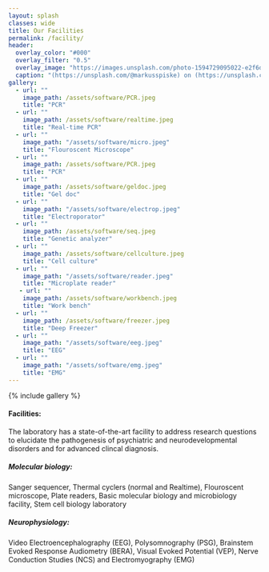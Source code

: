 ```yaml
---
layout: splash
classes: wide
title: Our Facilities
permalink: /facility/
header:
  overlay_color: "#000"
  overlay_filter: "0.5"
  overlay_image: "https://images.unsplash.com/photo-1594729095022-e2f6d2eece9c?ixlib=rb-1.2.1&ixid=MnwxMjA3fDB8MHxwaG90by1wYWdlfHx8fGVufDB8fHx8&auto=format&fit=crop&w=1771&q=80"
  caption: "(https://unsplash.com/@markusspiske) on (https://unsplash.com)"
gallery:
  - url: ""
    image_path: /assets/software/PCR.jpeg
    title: "PCR"
  - url: ""
    image_path: /assets/software/realtime.jpeg
    title: "Real-time PCR"
  - url: ""
    image_path: "/assets/software/micro.jpeg"
    title: "Flouroscent Microscope"
  - url: ""
    image_path: /assets/software/PCR.jpeg
    title: "PCR"
  - url: ""
    image_path: /assets/software/geldoc.jpeg
    title: "Gel doc"
  - url: ""
    image_path: "/assets/software/electrop.jpeg"
    title: "Electroporator"
  - url: ""
    image_path: /assets/software/seq.jpeg
    title: "Genetic analyzer"
  - url: ""
    image_path: /assets/software/cellculture.jpeg
    title: "Cell culture"
  - url: ""
    image_path: "/assets/software/reader.jpeg"
    title: "Microplate reader"
   - url: ""
    image_path: /assets/software/workbench.jpeg
    title: "Work bench"
  - url: ""
    image_path: /assets/software/freezer.jpeg
    title: "Deep Freezer"
  - url: ""
    image_path: "/assets/software/eeg.jpeg"
    title: "EEG"
  - url: ""
    image_path: "/assets/software/emg.jpeg"
    title: "EMG"
---
```


{% include gallery %}

#### **Facilities:**
The laboratory has a state-of-the-art facility to address research questions to elucidate the pathogenesis of psychiatric and neurodevelopmental disorders and for advanced clincal diagnosis.
##### **Molecular biology:** 
Sanger sequencer, Thermal cyclers (normal and Realtime), Flouroscent microscope, Plate readers, Basic molecular biology and microbiology facility, Stem cell biology laboratory
##### **Neurophysiology:** 
Video Electroencephalography (EEG), Polysomnography (PSG), Brainstem Evoked Response Audiometry (BERA), Visual Evoked Potential (VEP), Nerve Conduction Studies (NCS) and Electromyography (EMG)
